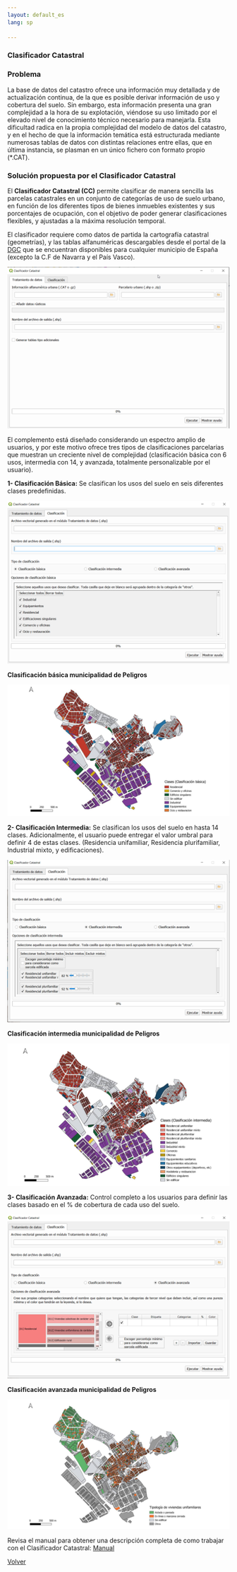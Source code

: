 ```yaml
---
layout: default_es
lang: sp

---
```


### Clasificador Catastral

### Problema

La base de datos del catastro ofrece una información muy detallada y de actualización continua, de la que es posible derivar información de uso y cobertura del suelo. Sin embargo, esta información presenta una gran complejidad a la hora de su explotación, viéndose su uso limitado por el elevado nivel de conocimiento técnico necesario para manejarla. Esta dificultad radica en la propia complejidad del modelo de datos del catastro, y en el hecho de que la información temática está estructurada mediante numerosas tablas de datos con distintas relaciones entre ellas, que en última instancia, se plasman en un único fichero con formato propio (*.CAT).   

### Solución propuesta por el Clasificador Catastral

 El **Clasificador Catastral (CC)** permite clasificar de manera sencilla las parcelas catastrales en un conjunto de categorías de uso de suelo urbano, en función de los diferentes tipos de bienes inmuebles existentes y sus porcentajes de ocupación, con el objetivo de poder generar clasificaciones flexibles, y ajustadas a la máxima resolución temporal.  

El clasificador requiere como datos de partida la cartografía catastral (geometrías), y las tablas alfanuméricas descargables desde el portal de la [DGC](http://www.sedecatastro.gob.es/) que se encuentran disponibles para cualquier municipio de España (excepto la C.F de Navarra y el País Vasco).  

[![datos](datos.png)](./datos_fig.html "Redirect to homepage")

El complemento está diseñado considerando un espectro amplio de usuarios, y por este motivo ofrece tres tipos de clasificaciones parcelarias que muestran un creciente nivel de complejidad (clasificación básica con 6 usos, intermedia con 14, y avanzada, totalmente personalizable por el usuario).  

**1- Clasificación Básica:** Se clasifican los usos del suelo en seis diferentes clases predefinidas.
  
[![datos basica](datos_basica.png)](./datos_basica_fig.html "Redirect to homepage")


**Clasificación básica municipalidad de Peligros**

[![basica](cl_b.PNG)](./basic.html "Redirect to homepage")


 **2- Clasificación Intermedia:** Se clasifican los usos del suelo en hasta 14 clases. Adicionalmente, el usuario puede entregar el valor umbral para definir 4 de estas clases. (Residencia unifamiliar, Residencia plurifamiliar, Industrial mixto, y edificaciones).

[![datos intermedio](datos_intermedia.png)](./datos_intermedio_fig.html "Redirect to homepage")


**Clasificación intermedia municipalidad de Peligros**


[![Intemedia](cl_in.PNG)](./intermediate.html "Redirect to homepage")


**3- Clasificación Avanzada:** Control completo a los usuarios para definir las clases basado en el % de cobertura de cada uso del suelo.  

[![datos avanzada](datos_avanzada.png)](./datos_avanzados_fig.html "Redirect to homepage")


**Clasificación avanzada municipalidad de Peligros**

[![avanzada](cl_ad.png)](./advance.html "Redirect to homepage")

Revisa el manual para obtener una descripción completa de como trabajar con el Clasificador Catastral: [Manual](https://github.com/TransUrban-UAH/Cadastral_Classifier/blob/main/manual_de_usuario.pdf)

[Volver](./)